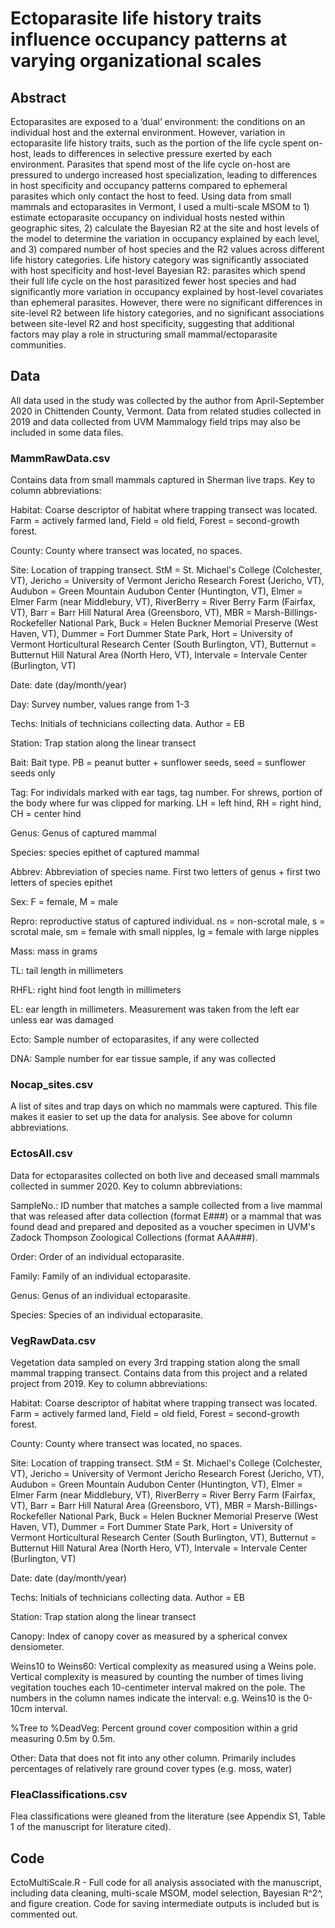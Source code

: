 # Ectoparasite life history traits influence occupancy patterns at varying organizational scales

## **Abstract**

Ectoparasites are exposed to a ‘dual’ environment: the conditions on an individual host and the external environment. However, variation in ectoparasite life history traits, such as the portion of the life cycle spent on-host, leads to differences in selective pressure exerted by each environment. Parasites that spend most of the life cycle on-host are pressured to undergo increased host specialization, leading to differences in host specificity and occupancy patterns compared to ephemeral parasites which only contact the host to feed. Using data from small mammals and ectoparasites in Vermont, I used a multi-scale MSOM to 1) estimate ectoparasite occupancy on individual hosts nested within geographic sites, 2) calculate the Bayesian R2 at the site and host levels of the model to determine the variation in occupancy explained by each level, and 3) compared number of host species and the R2 values across different life history categories. Life history category was significantly associated with host specificity and host-level Bayesian R2: parasites which spend their full life cycle on the host parasitized fewer host species and had significantly more variation in occupancy explained by host-level covariates than ephemeral parasites. However, there were no significant differences in site-level R2 between life history categories, and no significant associations between site-level R2 and host specificity, suggesting that additional factors may play a role in structuring small mammal/ectoparasite communities.

## **Data**

All data used in the study was collected by the author from April-September 2020 in Chittenden County, Vermont. Data from related studies collected in 2019 and data collected from UVM Mammalogy field trips may also be included in some data files.

### MammRawData.csv

Contains data from small mammals captured in Sherman live traps. Key to column abbreviations:

Habitat: Coarse descriptor of habitat where trapping transect was located. Farm = 
actively farmed land, Field = old field, Forest = second-growth forest.

County: County where transect was located, no spaces.

Site: Location of trapping transect. StM = St. Michael's College (Colchester, VT), Jericho = University of Vermont Jericho Research Forest (Jericho, VT), Audubon = Green Mountain Audubon Center (Huntington, VT), Elmer = Elmer Farm (near Middlebury, VT), RiverBerry = River Berry Farm (Fairfax, VT), Barr = Barr Hill Natural Area (Greensboro, VT), MBR = Marsh-Billings-Rockefeller National Park, Buck = Helen Buckner Memorial Preserve (West Haven, VT), Dummer = Fort Dummer State Park, Hort = University of Vermont Horticultural Research Center (South Burlington, VT), Butternut = Butternut Hill Natural Area (North Hero, VT), Intervale = Intervale Center (Burlington, VT)

Date: date (day/month/year)

Day: Survey number, values range from 1-3

Techs: Initials of technicians collecting data. Author = EB

Station: Trap station along the linear transect

Bait: Bait type. PB = peanut butter + sunflower seeds, seed = sunflower seeds only

Tag: For individals marked with ear tags, tag number. For shrews, portion of the body
where fur was clipped for marking. LH = left hind, RH = right hind, CH = center hind

Genus: Genus of captured mammal

Species: species epithet of captured mammal

Abbrev: Abbreviation of species name. First two letters of genus + first two letters
of species epithet

Sex: F = female, M = male

Repro: reproductive status of captured individual. ns = non-scrotal male, s = scrotal 
male, sm = female with small nipples, lg = female with large nipples

Mass: mass in grams

TL: tail length in millimeters

RHFL: right hind foot length in millimeters

EL: ear length in millimeters. Measurement was taken from the left ear unless ear was
damaged

Ecto: Sample number of ectoparasites, if any were collected

DNA: Sample number for ear tissue sample, if any was collected

### Nocap_sites.csv

A list of sites and trap days on which no mammals were captured. This file makes it easier to set up the data for analysis. See above for column abbreviations. 

### EctosAll.csv

Data for ectoparasites collected on both live and deceased small mammals collected in summer 2020. Key to column abbreviations:

SampleNo.: ID number that matches a sample collected from a live mammal that was released after data collection (format E###) or a mammal that was found dead and prepared and deposited as a voucher specimen in UVM's Zadock Thompson Zoological Collections (format AAA###). 

Order: Order of an individual ectoparasite.

Family: Family of an individual ectoparasite.

Genus: Genus of an individual ectoparasite.

Species: Species of an individual ectoparasite.

### VegRawData.csv

Vegetation data sampled on every 3rd trapping station along the small mammal trapping transect. Contains data from this project and a related project from 2019. Key to column abbreviations:

Habitat: Coarse descriptor of habitat where trapping transect was located. Farm = 
actively farmed land, Field = old field, Forest = second-growth forest.

County: County where transect was located, no spaces.

Site: Location of trapping transect. StM = St. Michael's College (Colchester, VT), Jericho = University of Vermont Jericho Research Forest (Jericho, VT), Audubon = Green Mountain Audubon Center (Huntington, VT), Elmer = Elmer Farm (near Middlebury, VT), RiverBerry = River Berry Farm (Fairfax, VT), Barr = Barr Hill Natural Area (Greensboro, VT), MBR = Marsh-Billings-Rockefeller National Park, Buck = Helen Buckner Memorial Preserve (West Haven, VT), Dummer = Fort Dummer State Park, Hort = University of Vermont Horticultural Research Center (South Burlington, VT), Butternut = Butternut Hill Natural Area (North Hero, VT), Intervale = Intervale Center (Burlington, VT)

Date: date (day/month/year)

Techs: Initials of technicians collecting data. Author = EB

Station: Trap station along the linear transect

Canopy: Index of canopy cover as measured by a spherical convex densiometer.

Weins10 to Weins60: Vertical complexity as measured using a Weins pole. Vertical complexity is measured by counting the number of times living vegitation touches each 10-centimeter interval makred on the pole. The numbers in the column names indicate the interval: e.g. Weins10 is the 0-10cm interval.

%Tree to %DeadVeg: Percent ground cover composition within a grid measuring 0.5m by 0.5m. 

Other: Data that does not fit into any other column. Primarily includes percentages of relatively rare ground cover types (e.g. moss, water)

### FleaClassifications.csv

Flea classifications were gleaned from the literature (see Appendix S1, Table 1 of the manuscript for literature cited). 

## **Code**

EctoMultiScale.R - Full code for all analysis associated with the manuscript, including data cleaning, multi-scale MSOM, model selection, Bayesian R^2^, and figure creation. Code for saving intermediate outputs is included but is commented out.
